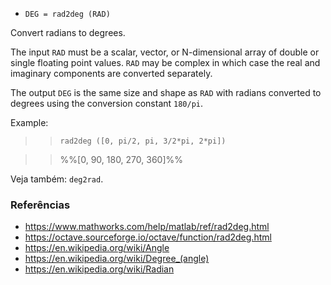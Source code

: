 * `DEG = rad2deg (RAD)`

Convert radians to degrees.

The input `RAD` must be a scalar, vector, or N-dimensional array of
double or single floating point values. `RAD` may be complex in
which case the real and imaginary components are converted
separately.

The output `DEG` is the same size and shape as `RAD` with radians
converted to degrees using the conversion constant `180/pi`.

Example:

>> `rad2deg ([0, pi/2, pi, 3/2*pi, 2*pi])`

>> %%[0, 90, 180, 270, 360]%%

Veja também: `deg2rad`.

### Referências

* https://www.mathworks.com/help/matlab/ref/rad2deg.html
* https://octave.sourceforge.io/octave/function/rad2deg.html
* https://en.wikipedia.org/wiki/Angle
* https://en.wikipedia.org/wiki/Degree_(angle)
* https://en.wikipedia.org/wiki/Radian

